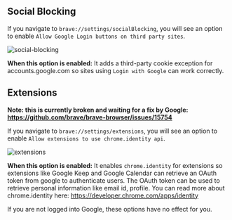 ## Social Blocking

If you navigate to `brave://settings/socialBlocking`, you will see an option to enable `Allow Google Login buttons on third party sites`.

![social-blocking](https://jumde.github.io/img/google_login_social_blocking.png)

**When this option is enabled:** It adds a third-party cookie exception for accounts.google.com so sites using `Login with Google` can work correctly.

## Extensions

**Note: this is currently broken and waiting for a fix by Google: https://github.com/brave/brave-browser/issues/15754**

If you navigate to `brave://settings/extensions`, you will see an option to enable `Allow extensions to use chrome.identity api`.

![extensions](https://jumde.github.io/img/google_login_for_extensions.png?123)

**When this option is enabled:** It enables `chrome.identity` for extensions so extensions like Google Keep and Google Calendar can retrieve an OAuth token from google to authenticate users. The OAuth token can be used to retrieve personal information like email id, profile. You can read more about chrome.identity here: https://developer.chrome.com/apps/identity

If you are not logged into Google, these options have no effect for you.